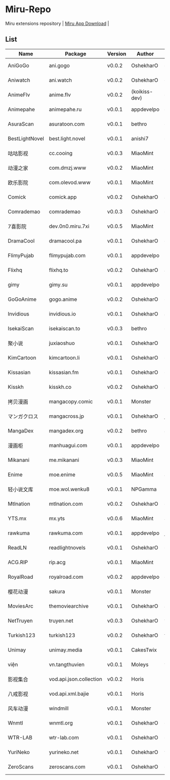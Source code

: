 
# Miru-Repo

Miru extensions repository | [Miru App Download](https://github.com/miru-project/miru-app) |

## List
|  Name   | Package | Version | Author | Language | Type | Source |
|  ----   | ---- | --- | ---  | ---  | --- | --- |
| AniGoGo | ani.gogo | v0.0.2 | OshekharO | en | bangumi | [Source Code](https://github.com/miru-project/repo/blob/main/repo/ani.gogo.js) |
| Aniwatch | ani.watch | v0.0.2 | OshekharO | en | bangumi | [Source Code](https://github.com/miru-project/repo/blob/main/repo/ani.watch.js) |
| AnimeFlv | anime.flv | v0.0.2 | (koikiss-dev) | es | bangumi | [Source Code](https://github.com/miru-project/repo/blob/main/repo/anime.flv.js) |
| Animepahe | animepahe.ru | v0.0.1 | appdevelpo | en | bangumi | [Source Code](https://github.com/miru-project/repo/blob/main/repo/animepahe.ru.js) |
| AsuraScan | asuratoon.com | v0.0.1 | bethro | en | manga | [Source Code](https://github.com/miru-project/repo/blob/main/repo/asuratoon.com.js) |
| BestLightNovel | best.light.novel | v0.0.1 | anishi7 | en | fikushon | [Source Code](https://github.com/miru-project/repo/blob/main/repo/best.light.novel.js) |
| 咕咕影视 | cc.cooing | v0.0.3 | MiaoMint | zh-cn | bangumi | [Source Code](https://github.com/miru-project/repo/blob/main/repo/cc.cooing.js) |
| 动漫之家 | com.dmzj.www | v0.0.2 | MiaoMint | zh-cn | manga | [Source Code](https://github.com/miru-project/repo/blob/main/repo/com.dmzj.www.js) |
| 欧乐影院 | com.olevod.www | v0.0.1 | MiaoMint | zh-cn | bangumi | [Source Code](https://github.com/miru-project/repo/blob/main/repo/com.olevod.www.js) |
| Comick | comick.app | v0.0.2 | OshekharO | all | manga | [Source Code](https://github.com/miru-project/repo/blob/main/repo/comick.app.js) |
| Comrademao | comrademao | v0.0.3 | OshekharO | en | fikushon | [Source Code](https://github.com/miru-project/repo/blob/main/repo/comrademao.js) |
| 7喜影院 | dev.0n0.miru.7xi | v0.0.5 | MiaoMint | zh-cn | bangumi | [Source Code](https://github.com/miru-project/repo/blob/main/repo/dev.0n0.miru.7xi.js) |
| DramaCool | dramacool.pa | v0.0.1 | OshekharO | en | bangumi | [Source Code](https://github.com/miru-project/repo/blob/main/repo/dramacool.pa.js) |
| FlimyPujab | flimypujab.com | v0.0.1 | appdevelpo | hi | bangumi | [Source Code](https://github.com/miru-project/repo/blob/main/repo/flimypujab.com.js) |
| Flixhq | flixhq.to | v0.0.2 | OshekharO | all | bangumi | [Source Code](https://github.com/miru-project/repo/blob/main/repo/flixhq.to.js) |
| gimy | gimy.su | v0.0.1 | appdevelpo | zh-tw | bangumi | [Source Code](https://github.com/miru-project/repo/blob/main/repo/gimy.su.js) |
| GoGoAnime | gogo.anime | v0.0.2 | OshekharO | en | bangumi | [Source Code](https://github.com/miru-project/repo/blob/main/repo/gogo.anime.js) |
| Invidious | invidious.io | v0.0.1 | OshekharO | all | bangumi | [Source Code](https://github.com/miru-project/repo/blob/main/repo/invidious.io.js) |
| IsekaiScan | isekaiscan.to | v0.0.3 | bethro | en | manga | [Source Code](https://github.com/miru-project/repo/blob/main/repo/isekaiscan.to.js) |
| 聚小说 | juxiaoshuo | v0.0.1 | OshekharO | zh-cn | fikushon | [Source Code](https://github.com/miru-project/repo/blob/main/repo/juxiaoshuo.js) |
| KimCartoon | kimcartoon.li | v0.0.1 | OshekharO | en | bangumi | [Source Code](https://github.com/miru-project/repo/blob/main/repo/kimcartoon.li.js) |
| Kissasian | kissasian.fm | v0.0.1 | OshekharO | en | bangumi | [Source Code](https://github.com/miru-project/repo/blob/main/repo/kissasian.fm.js) |
| Kisskh | kisskh.co | v0.0.2 | OshekharO | all | bangumi | [Source Code](https://github.com/miru-project/repo/blob/main/repo/kisskh.co.js) |
| 拷贝漫画 | mangacopy.comic | v0.0.1 | Monster | zh-cn | manga | [Source Code](https://github.com/miru-project/repo/blob/main/repo/mangacopy.comic.js) |
| マンガクロス | mangacross.jp | v0.0.1 | OshekharO | jp | manga | [Source Code](https://github.com/miru-project/repo/blob/main/repo/mangacross.jp.js) |
| MangaDex | mangadex.org | v0.0.2 | bethro | all | manga | [Source Code](https://github.com/miru-project/repo/blob/main/repo/mangadex.org.js) |
| 漫画柜 | manhuagui.com | v0.0.1 | appdevelpo | zh-cn | manga | [Source Code](https://github.com/miru-project/repo/blob/main/repo/manhuagui.com.js) |
| Mikanani | me.mikanani | v0.0.3 | MiaoMint | zh-cn | bangumi | [Source Code](https://github.com/miru-project/repo/blob/main/repo/me.mikanani.js) |
| Enime | moe.enime | v0.0.5 | MiaoMint | all | bangumi | [Source Code](https://github.com/miru-project/repo/blob/main/repo/moe.enime.js) |
| 轻小说文库 | moe.wol.wenku8 | v0.0.1 | NPGamma | zh-cn | fikushon | [Source Code](https://github.com/miru-project/repo/blob/main/repo/moe.wol.wenku8.js) |
| Mtlnation | mtlnation.com | v0.0.2 | OshekharO | en | fikushon | [Source Code](https://github.com/miru-project/repo/blob/main/repo/mtlnation.com.js) |
| YTS.mx | mx.yts | v0.0.6 | MiaoMint | all | bangumi | [Source Code](https://github.com/miru-project/repo/blob/main/repo/mx.yts.js) |
| rawkuma | rawkuma.com | v0.0.1 | appdevelpo | jp | manga | [Source Code](https://github.com/miru-project/repo/blob/main/repo/rawkuma.com.js) |
| ReadLN | readlightnovels | v0.0.1 | OshekharO | en | fikushon | [Source Code](https://github.com/miru-project/repo/blob/main/repo/readlightnovels.js) |
| ACG.RIP | rip.acg | v0.0.1 | MiaoMint | zh-cn | bangumi | [Source Code](https://github.com/miru-project/repo/blob/main/repo/rip.acg.js) |
| RoyalRoad | royalroad.com | v0.0.2 | appdevelpo | en | fikushon | [Source Code](https://github.com/miru-project/repo/blob/main/repo/royalroad.com.js) |
| 樱花动漫 | sakura | v0.0.1 | Monster | zh-cn | bangumi | [Source Code](https://github.com/miru-project/repo/blob/main/repo/sakura.js) |
| MoviesArc | themoviearchive | v0.0.1 | OshekharO | all | bangumi | [Source Code](https://github.com/miru-project/repo/blob/main/repo/themoviearchive.js) |
| NetTruyen | truyen.net | v0.0.3 | OshekharO | vi | manga | [Source Code](https://github.com/miru-project/repo/blob/main/repo/truyen.net.js) |
| Turkish123 | turkish123 | v0.0.2 | OshekharO | tr | bangumi | [Source Code](https://github.com/miru-project/repo/blob/main/repo/turkish123.js) |
| Unimay | unimay.media | v0.0.1 | CakesTwix | uk | bangumi | [Source Code](https://github.com/miru-project/repo/blob/main/repo/unimay.media.js) |
| viện | vn.tangthuvien | v0.0.1 | Moleys | vi | fikushon | [Source Code](https://github.com/miru-project/repo/blob/main/repo/vn.tangthuvien.js) |
| 影视集合 | vod.api.json.collection | v0.0.2 | Horis | zh-cn | bangumi | [Source Code](https://github.com/miru-project/repo/blob/main/repo/vod.api.json.collection.js) |
| 八戒影视 | vod.api.xml.bajie | v0.0.1 | Horis | zh-cn | bangumi | [Source Code](https://github.com/miru-project/repo/blob/main/repo/vod.api.xml.bajie.js) |
| 风车动漫 | windmill | v0.0.1 | Monster | zh-cn | bangumi | [Source Code](https://github.com/miru-project/repo/blob/main/repo/windmill.js) |
| Wnmtl | wnmtl.org | v0.0.1 | OshekharO | en | fikushon | [Source Code](https://github.com/miru-project/repo/blob/main/repo/wnmtl.org.js) |
| WTR-LAB | wtr-lab.com | v0.0.1 | OshekharO | en | fikushon | [Source Code](https://github.com/miru-project/repo/blob/main/repo/wtr-lab.com.js) |
| YuriNeko | yurineko.net | v0.0.1 | OshekharO | vi | manga | [Source Code](https://github.com/miru-project/repo/blob/main/repo/yurineko.net.js) |
| ZeroScans | zeroscans.com | v0.0.1 | OshekharO | en | manga | [Source Code](https://github.com/miru-project/repo/blob/main/repo/zeroscans.com.js) |
